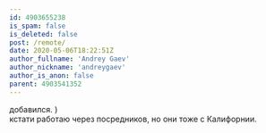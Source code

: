 ```yaml
---
id: 4903655238
is_spam: false
is_deleted: false
post: /remote/
date: 2020-05-06T18:22:51Z
author_fullname: 'Andrey Gaev'
author_nickname: 'andreygaev'
author_is_anon: false
parent: 4903541352
---
```


<p>добавился. )<br>кстати работаю через посредников, но они тоже с Калифорнии.</p>
